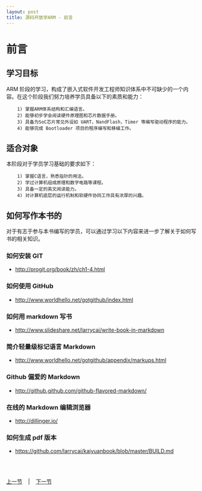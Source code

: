 ```yaml
---
layout: post
title: 源码开放学ARM - 前言
---
```


# 前言 
## 学习目标 
ARM 阶段的学习，构成了嵌入式软件开发工程师知识体系中不可缺少的一个内容。在这个阶段我们努力培养学员具备以下的素质和能力：  

        1) 掌握ARM体系结构和汇编语言。
        2) 能够初步学会阅读硬件原理图和芯片数据手册。
        3) 具备为SoC芯片常见外设如 UART，NandFlash，Timer 等编写驱动程序的能力。
        4) 能够完成 Bootloader 项目的程序编写和移植工作。
        
## 适合对象 
本阶段对于学员学习基础的要求如下：  

        1) 掌握C语言，熟悉指针的用法。
        2) 学过计算机组成原理和数字电路等课程。
        3) 具备一定的英文阅读能力。
        4) 对计算机底层的运行机制和软硬件协同工作具有浓厚的兴趣。


## 如何写作本书的 
对于有志于参与本书编写的学员，可以通过学习以下内容来进一步了解关于如何写书的相关知识。

### 如何安装 GIT  
- <http://progit.org/book/zh/ch1-4.html>

### 如何使用 GitHub  
- <http://www.worldhello.net/gotgithub/index.html>

### 如何用 markdown 写书  
- <http://www.slideshare.net/larrycai/write-book-in-markdown>
 
### 简介轻量级标记语言 Markdown  
- <http://www.worldhello.net/gotgithub/appendix/markups.html>

### Github 偏爱的 Markdown  
- <http://github.github.com/github-flavored-markdown/>

### 在线的 Markdown 编辑浏览器
- <http://dillinger.io/>

### 如何生成 pdf 版本  
- <https://github.com/larrycai/kaiyuanbook/blob/master/BUILD.md>


<br> <br> 
<div> <a href="../index.html">上一节</a> &nbsp;&nbsp; | &nbsp;&nbsp; <a href="chp1-1.html">下一节</a> </div> <br> <br>
